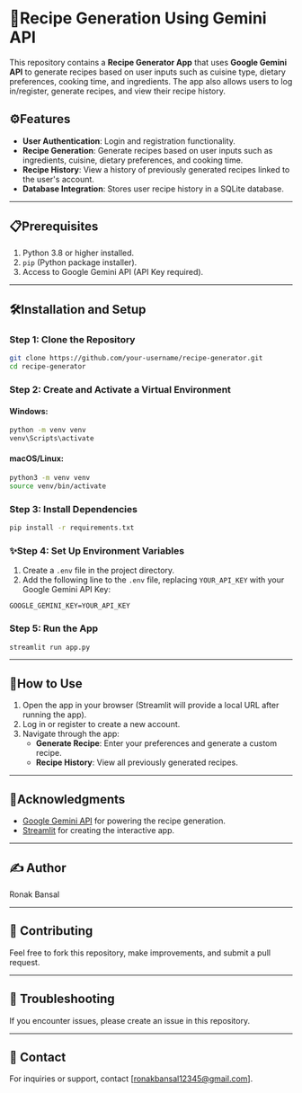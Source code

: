 # 🥞Recipe Generation Using Gemini API 

This repository contains a **Recipe Generator App** that uses **Google Gemini API** to generate recipes based on user inputs such as cuisine type, dietary preferences, cooking time, and ingredients. The app also allows users to log in/register, generate recipes, and view their recipe history.

## ⚙️Features

- **User Authentication**: Login and registration functionality.
- **Recipe Generation**: Generate recipes based on user inputs such as ingredients, cuisine, dietary preferences, and cooking time.
- **Recipe History**: View a history of previously generated recipes linked to the user's account.
- **Database Integration**: Stores user recipe history in a SQLite database.

---

## 📋Prerequisites

1. Python 3.8 or higher installed.
2. `pip` (Python package installer).
3. Access to Google Gemini API (API Key required).

---

## 🛠️Installation and Setup

### Step 1: Clone the Repository

```bash
git clone https://github.com/your-username/recipe-generator.git
cd recipe-generator
```

### Step 2: Create and Activate a Virtual Environment

#### Windows:
```bash
python -m venv venv
venv\Scripts\activate
```

#### macOS/Linux:
```bash
python3 -m venv venv
source venv/bin/activate
```

### Step 3: Install Dependencies

```bash
pip install -r requirements.txt
```

### ✨Step 4: Set Up Environment Variables

1. Create a `.env` file in the project directory.
2. Add the following line to the `.env` file, replacing `YOUR_API_KEY` with your Google Gemini API Key:

```
GOOGLE_GEMINI_KEY=YOUR_API_KEY
```

### Step 5: Run the App

```bash
streamlit run app.py
```

---

## 🤔How to Use

1. Open the app in your browser (Streamlit will provide a local URL after running the app).
2. Log in or register to create a new account.
3. Navigate through the app:
   - **Generate Recipe**: Enter your preferences and generate a custom recipe.
   - **Recipe History**: View all previously generated recipes.

---

## 🤝Acknowledgments

- [Google Gemini API](https://developers.generativeai.google.com/) for powering the recipe generation.
- [Streamlit](https://streamlit.io/) for creating the interactive app.

---

## ✍️ Author  
Ronak Bansal

---

## 🙌 Contributing  
Feel free to fork this repository, make improvements, and submit a pull request.  

---

## 🐛 Troubleshooting  
If you encounter issues, please create an issue in this repository.  

---

## 📧 Contact  
For inquiries or support, contact [ronakbansal12345@gmail.com].  

